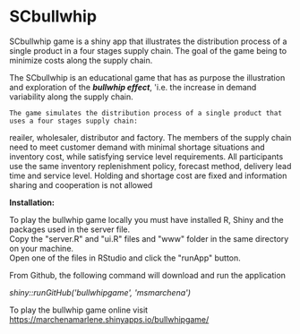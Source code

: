 # SCbullwhip
SCbullwhip game is a shiny app that illustrates the distribution process of a single product in a four stages supply chain. The goal of the game being to minimize costs along the supply chain.

The SCbullwhip is an educational game that has as purpose the illustration and exploration of 
      the ***bullwhip effect***, 'i.e. the increase in demand variability along the supply chain.
    
 
    
    The game simulates the distribution process of a single product that uses a four stages supply chain: 
reailer, wholesaler, distributor and factory. The members of the supply chain need to
      meet customer demand with minimal shortage situations and inventory cost, while satisfying service level requirements. All
      participants use the same inventory replenishment policy, forecast method, delivery lead time and service level.
      Holding and shortage cost are fixed and information sharing and cooperation is not allowed




**Installation:**

To play the bullwhip game locally you must have installed R, Shiny and the packages used in the server file.<br>
Copy the "server.R" and "ui.R" files and "www" folder in the same directory on your machine.<br>
Open one of the files in RStudio and click the "runApp" button.

From Github, the following command will download and run the application

*shiny::runGitHub('bullwhipgame', 'msmarchena')*

To play the bullwhip game online visit https://marchenamarlene.shinyapps.io/bullwhipgame/
